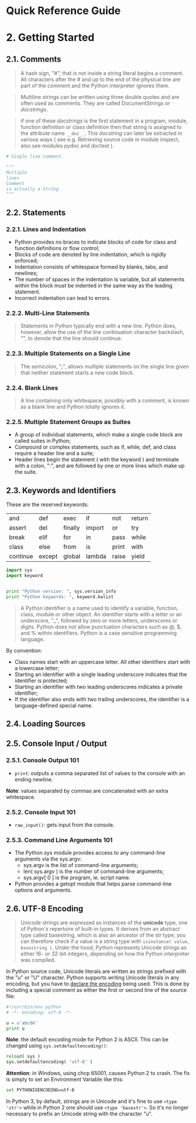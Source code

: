 Quick Reference Guide
=====================

# 2. Getting Started

## 2.1. Comments

> A hash sign, "#", that is not inside a string literal begins a comment. All characters after the # and up to the end of the physical line are part of the comment and the Python interpreter ignores them.

> Multiline strings can be written using three double quotes and are often used as comments. They are called DocumentStrings or _docstrings_.

> if one of these _docstrings_ is the first statement in a program, module, function definition or class definition then that string is assigned to the attribute name ```__doc__```. This _docstring_ can later be extracted in various ways ( see e.g. Retrieving source code in module inspect; also see modules pydoc and doctest ).

```python
# Single line comment.

"""
Multiple
lines
Comment
is actually a String.
"""
```

## 2.2. Statements

### 2.2.1. Lines and Indentation

- Python provides no braces to indicate blocks of code for class and function definitions or flow control;
- Blocks of code are denoted by line indentation, which is rigidly enforced;
- Indentation consists of whitespace formed by blanks, tabs, and newlines;
- The number of spaces in the indentation is variable, but all statements within the block must be indented in the same way as the leading statement.
- Incorrect indentation can lead to errors.

### 2.2.2. Multi-Line Statements

> Statements in Python typically end with a new line. Python does, however, allow the use of the line continuation character backslash, "\", to denote that the line should continue.

### 2.2.3. Multiple Statements on a Single Line

> The semicolon, ";", allows multiple statements on the single line given that neither statement starts a new code block.

### 2.2.4. Blank Lines

> A line containing only whitespace, possibly with a comment, is known as a blank line and Python totally ignores it.

### 2.2.5. Multiple Statement Groups as Suites

- A group of individual statements, which make a single code block are called suites in Python;
- Compound or complex statements, such as if, while, def, and class require a header line and a suite;
- Header lines begin the statement ( with the keyword ) and terminate with a colon, ":", and are followed by one or more lines which make up the suite.

## 2.3. Keywords and Identifiers

These are the reserved keywords:

|          |        |         |        |       |        |
|----------|--------|---------|--------|-------|--------|
| and      | def    | exec    | if     | not   | return |
| assert   | del    | finally | import | or    | try    |
| break    | elif   | for     | in     | pass  | while  |
| class    | else   | from    | is     | print | with   |
| continue | except | global  | lambda | raise | yield  |

```python
import sys
import keyword


print "Python version: ", sys.version_info
print "Python keywords: ", keyword.kwlist
```

> A Python identifier is a name used to identify a variable, function, class, module or other object. An identifier starts with a letter or an underscore, "_", followed by zero or more letters, underscores or digits. Python does not allow punctuation characters such as @, $, and % within identifiers. Python is a case sensitive programming language.

By convention:

- Class names start with an uppercase letter. All other identifiers start with a lowercase letter;
- Starting an identifier with a single leading underscore indicates that the identifier is protected;
- Starting an identifier with two leading underscores indicates a private identifier;
- If the identifier also ends with two trailing underscores, the identifier is a language-defined special name.

## 2.4. Loading Sources

## 2.5. Console Input / Output

### 2.5.1. Console Output 101

- ```print```: outputs a comma separated list of values to the console with an ending newline.

**Note**: values separated by commas are concatenated with an extra whitespace.

### 2.5.2. Console Input 101

- ```raw_input()```: gets input from the console.

### 2.5.3. Command Line Arguments 101

- The Python sys module provides access to any command-line arguments via the sys.argv:
  - sys.argv is the list of command-line arguments;
  - len( sys.argv ) is the number of command-line arguments;
  - sys.argv[ 0 ] is the program, ie. script name.
- Python provides a getopt module that helps parse command-line options and arguments.

## 2.6. UTF-8 Encoding

> Unicode strings are expressed as instances of the **unicode** type, one of Python's repertoire of built-in types. It derives from an abstract type called basestring, which is also an ancestor of the str type; you can therefore check if a value is a string type with ```isinstance( value, basestring )```. Under the hood, Python represents Unicode strings as either 16- or 32-bit integers, depending on how the Python interpreter was compiled.

In Python source code, Unicode literals are written as strings prefixed with the "u" or "U" character. Python supports writing Unicode literals in any encoding, but you have to [declare the encoding](https://www.python.org/dev/peps/pep-0263/) being used. This is done by including a special comment as either the first or second line of the source file:

```python
#!/usr/bin/env python
# -*- encoding: utf-8 -*-

u = u'abcdé'
print u
```

**Note**: the default encoding mode for Python 2 is ASCII. This can be changed
using ```sys.setdefaultencoding()```:

```python
reload( sys )
sys.setdefaultencoding( 'utf-8' )
```

**Attention**: in Windows, using chcp 65001, causes Python 2 to crash. The fix is simply to set an Environment Variable like this:

```bash
set PYTHONIOENCODING=utf-8
```

In Python 3, by default, strings are in Unicode and it's fine to use ```<type 'str'>``` while in Python 2 one should use ```<type 'basestr'>```. So it's no longer necessary to prefix an Unicode string with the character "u".
